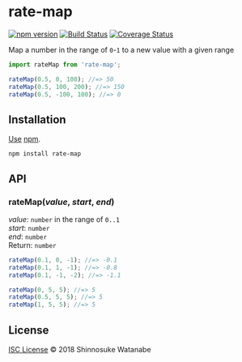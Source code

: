 # rate-map

[![npm version](https://img.shields.io/npm/v/rate-map.svg)](https://www.npmjs.com/package/rate-map)
[![Build Status](https://travis-ci.org/shinnn/rate-map.svg?branch=master)](https://travis-ci.org/shinnn/rate-map)
[![Coverage Status](https://img.shields.io/coveralls/shinnn/rate-map.svg)](https://coveralls.io/github/shinnn/rate-map)

Map a number in the range of `0`-`1` to a new value with a given range

```javascript
import rateMap from 'rate-map';

rateMap(0.5, 0, 100); //=> 50
rateMap(0.5, 100, 200); //=> 150
rateMap(0.5, -100, 100); //=> 0
```

## Installation

[Use](https://docs.npmjs.com/cli/install) [npm](https://docs.npmjs.com/getting-started/what-is-npm).

```
npm install rate-map
```

## API

### rateMap(*value*, *start*, *end*)

*value*: `number` in the range of `0..1`  
*start*: `number`  
*end*: `number`  
Return: `number`

```javascript
rateMap(0.1, 0, -1); //=> -0.1
rateMap(0.1, 1, -1); //=> -0.8
rateMap(0.1, -1, -2); //=> -1.1

rateMap(0, 5, 5); //=> 5
rateMap(0.5, 5, 5); //=> 5
rateMap(1, 5, 5); //=> 5
```

## License

[ISC License](./LICENSE) © 2018 Shinnosuke Watanabe
